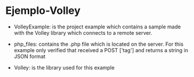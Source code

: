 Ejemplo-Volley
==============

-  VolleyExample:  is the project example which contains a sample made with the Volley library which connects to a remote server.

-  php_files: contains the .php file which is located on the server. For this example only verified that received a POST ['tag'] and returns a string in JSON format

-  Volley: is the library used for this example
